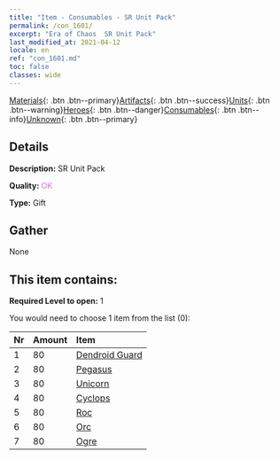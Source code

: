 ```yaml
---
title: "Item - Consumables - SR Unit Pack"
permalink: /con_1601/
excerpt: "Era of Chaos  SR Unit Pack"
last_modified_at: 2021-04-12
locale: en
ref: "con_1601.md"
toc: false
classes: wide
---
```

 [Materials](/Items/){: .btn .btn--primary}[Artifacts](/Items/Artifacts/){: .btn .btn--success}[Units](/Items/Units/){: .btn .btn--warning}[Heroes](/Items/Heroes/){: .btn .btn--danger}[Consumables](/Items/Consumables/){: .btn .btn--info}[Unknown](/Items/Unknown/){: .btn .btn--primary}

## Details
 **Description:** SR Unit Pack

 **Quality:** <span style="color: #DA70D6">OK</span>

 **Type:** Gift

## Gather

  None

## This item contains:

 **Required Level to open:** 1

 You would need to choose 1 item from the list (0):

  | Nr | Amount |     Item    |
  |:---|:-------|:------------|
  | 1 | 80 | [Dendroid Guard](/Items/unt_203/) | 
  | 2 | 80 | [Pegasus](/Items/unt_202/) | 
  | 3 | 80 | [Unicorn](/Items/unt_204/) | 
  | 4 | 80 | [Cyclops](/Items/unt_222/) | 
  | 5 | 80 | [Roc](/Items/unt_221/) | 
  | 6 | 80 | [Orc](/Items/unt_219/) | 
  | 7 | 80 | [Ogre](/Items/unt_220/) | 
